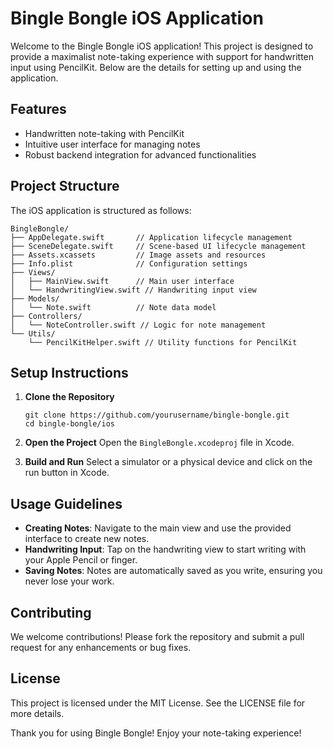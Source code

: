 # Bingle Bongle iOS Application

Welcome to the Bingle Bongle iOS application! This project is designed to provide a maximalist note-taking experience with support for handwritten input using PencilKit. Below are the details for setting up and using the application.

## Features

- Handwritten note-taking with PencilKit
- Intuitive user interface for managing notes
- Robust backend integration for advanced functionalities

## Project Structure

The iOS application is structured as follows:

```
BingleBongle/
├── AppDelegate.swift       // Application lifecycle management
├── SceneDelegate.swift     // Scene-based UI lifecycle management
├── Assets.xcassets         // Image assets and resources
├── Info.plist              // Configuration settings
├── Views/
│   ├── MainView.swift      // Main user interface
│   └── HandwritingView.swift // Handwriting input view
├── Models/
│   └── Note.swift          // Note data model
├── Controllers/
│   └── NoteController.swift // Logic for note management
└── Utils/
    └── PencilKitHelper.swift // Utility functions for PencilKit
```

## Setup Instructions

1. **Clone the Repository**
   ```
   git clone https://github.com/yourusername/bingle-bongle.git
   cd bingle-bongle/ios
   ```

2. **Open the Project**
   Open the `BingleBongle.xcodeproj` file in Xcode.

3. **Build and Run**
   Select a simulator or a physical device and click on the run button in Xcode.

## Usage Guidelines

- **Creating Notes**: Navigate to the main view and use the provided interface to create new notes.
- **Handwriting Input**: Tap on the handwriting view to start writing with your Apple Pencil or finger.
- **Saving Notes**: Notes are automatically saved as you write, ensuring you never lose your work.

## Contributing

We welcome contributions! Please fork the repository and submit a pull request for any enhancements or bug fixes.

## License

This project is licensed under the MIT License. See the LICENSE file for more details.

Thank you for using Bingle Bongle! Enjoy your note-taking experience!